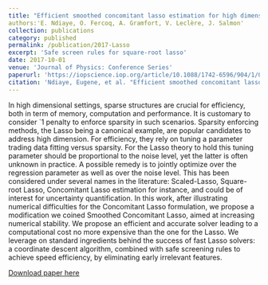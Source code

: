 ```yaml
---
title: "Efficient smoothed concomitant lasso estimation for high dimensional regression"
authors:'E. Ndiaye, O. Fercoq, A. Gramfort, V. Leclère, J. Salmon'
collection: publications
category: published
permalink: /publication/2017-Lasso
excerpt: 'Safe screen rules for square-root lasso'
date: 2017-10-01
venue: 'Journal of Physics: Conference Series'
paperurl: 'https://iopscience.iop.org/article/10.1088/1742-6596/904/1/012006/pdf'
citation: 'Ndiaye, Eugene, et al. "Efficient smoothed concomitant lasso estimation for high dimensional regression." Journal of Physics: Conference Series. Vol. 904. No. 1. IOP Publishing, 2017.'
---
```

In high dimensional settings, sparse structures are crucial for efficiency, both in term of
memory, computation and performance. It is customary to consider `1 penalty to enforce
sparsity in such scenarios. Sparsity enforcing methods, the Lasso being a canonical example,
are popular candidates to address high dimension. For efficiency, they rely on tuning a parameter
trading data fitting versus sparsity. For the Lasso theory to hold this tuning parameter should
be proportional to the noise level, yet the latter is often unknown in practice. A possible remedy
is to jointly optimize over the regression parameter as well as over the noise level. This has been
considered under several names in the literature: Scaled-Lasso, Square-root Lasso, Concomitant
Lasso estimation for instance, and could be of interest for uncertainty quantification. In this
work, after illustrating numerical difficulties for the Concomitant Lasso formulation, we propose
a modification we coined Smoothed Concomitant Lasso, aimed at increasing numerical stability.
We propose an efficient and accurate solver leading to a computational cost no more expensive
than the one for the Lasso. We leverage on standard ingredients behind the success of fast
Lasso solvers: a coordinate descent algorithm, combined with safe screening rules to achieve
speed efficiency, by eliminating early irrelevant features.

[Download paper here](../files/papers/2017-lasso.pdf)

